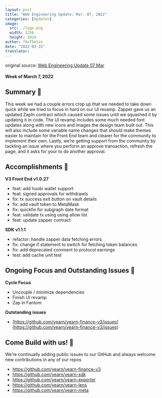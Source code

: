 ```yaml
---
layout: post
title: "Web Engineering Update: Mar. 07, 2022"
categories: [Updates]
image:
  src: ./logo.png
  width: 1256
  height: 1024
author: f0xTheSin
date: "2022-03-15"
translator:
---
```


original source: [Web Engineering Update 07 Mar](https://yearnweb.substack.com/p/yearn-web-engineering-updates?s=r)

#### Week of March 7, 2022

## **Summary 💌**

This week we had a couple errors crop up that we needed to take down quick while we tried to focus in hard on our UI revamp. Zapper gave us an updated ZapIn contract which caused some issues until we squashed it by updating it in code. The UI revamp includes some much needed font updates along with new icons and images the design team built out. This will also include some variable name changes that should make themes easier to maintain for the Front End team and clearer for the community to implement their own. Lastly, we’re getting support from the community by tackling an issue where you perform an approve transaction, refresh the page, and it asks for your to do another approval.

## **Accomplishments 🎊**

**V3 Front End v1.0.27**

- feat: add huobi wallet support
- feat: signed approvals for withdrawls
- fix: tx success exit button on vault details
- fix: add vault token to MetaMask
- fix: quickfix for subgraph date format
- feat: validate tx using using allow list
- feat: update zapper contract

**SDK v1.1.1**

- refactor: handle zapper data fetching errors
- fix: change if statement to switch for fetching token balances
- fix: add deprecated comment to protocol earnings
- test: add cache unit test

## **Ongoing Focus and Outstanding Issues 🍙**

**Cycle Focus**

- Uncouple / minimize dependencies
- Finish UI revamp
- Zap in Fantom

**Outstanding issues**

- [https://github.com/yearn/yearn-finance-v3/issues](https://github.com/yearn/yearn-finance-v3/issues)

## **Come Build with us! 👷**

We’re continually adding public issues to our GitHub and always welcome new contributions in any of our repos

- https://github.com/yearn/yearn-finance-v3
- https://github.com/yearn/yearn-sdk
- https://github.com/yearn/yearn-exporter
- https://github.com/yearn/yearn-lens
- https://github.com/yearn/yearn-meta
